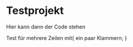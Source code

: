 # Testprojekt

Hier kann dann der Code stehen

Test
für
mehrere
Zeilen
mit{
  ein paar Klammern;
}

